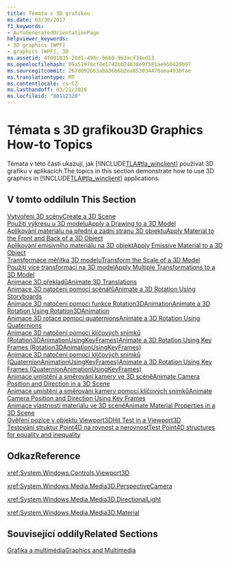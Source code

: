 ```yaml
---
title: Témata s 3D grafikou
ms.date: 03/30/2017
f1_keywords:
- AutoGeneratedOrientationPage
helpviewer_keywords:
- 3D graphics [WPF]
- graphics [WPF], 3D
ms.assetid: 4f091835-28d1-498c-b660-9b3acf34ed13
ms.openlocfilehash: 09a51978cf8e1742bb24838e9f581ae950429b97
ms.sourcegitcommit: 267d092663aba36b6b2ea853034470aea493bfae
ms.translationtype: MT
ms.contentlocale: cs-CZ
ms.lasthandoff: 03/21/2020
ms.locfileid: "80112320"
---
```

# <a name="3d-graphics-how-to-topics"></a><span data-ttu-id="2ac79-102">Témata s 3D grafikou</span><span class="sxs-lookup"><span data-stu-id="2ac79-102">3D Graphics How-to Topics</span></span>
<span data-ttu-id="2ac79-103">Témata v této části ukazují, jak [!INCLUDE[TLA#tla_winclient](../../../../includes/tlasharptla-winclient-md.md)] používat 3D grafiku v aplikacích.</span><span class="sxs-lookup"><span data-stu-id="2ac79-103">The topics in this section demonstrate how to use 3D graphics in [!INCLUDE[TLA#tla_winclient](../../../../includes/tlasharptla-winclient-md.md)] applications.</span></span>  
  
## <a name="in-this-section"></a><span data-ttu-id="2ac79-104">V tomto oddílu</span><span class="sxs-lookup"><span data-stu-id="2ac79-104">In This Section</span></span>  
 [<span data-ttu-id="2ac79-105">Vytvoření 3D scény</span><span class="sxs-lookup"><span data-stu-id="2ac79-105">Create a 3D Scene</span></span>](how-to-create-a-3-d-scene.md)  
 [<span data-ttu-id="2ac79-106">Použití výkresu u 3D modelu</span><span class="sxs-lookup"><span data-stu-id="2ac79-106">Apply a Drawing to a 3D Model</span></span>](how-to-apply-a-drawing-to-a-3-d-model.md)  
 [<span data-ttu-id="2ac79-107">Aplikování materiálu na přední a zadní stranu 3D objektu</span><span class="sxs-lookup"><span data-stu-id="2ac79-107">Apply Material to the Front and Back of a 3D Object</span></span>](how-to-apply-material-to-the-front-and-back-of-a-3-d-object.md)  
 [<span data-ttu-id="2ac79-108">Aplikování emisivního materiálu na 3D objekt</span><span class="sxs-lookup"><span data-stu-id="2ac79-108">Apply Emissive Material to a 3D Object</span></span>](how-to-apply-emissive-material-to-a-3-d-object.md)  
 [<span data-ttu-id="2ac79-109">Transformace měřítka 3D modelu</span><span class="sxs-lookup"><span data-stu-id="2ac79-109">Transform the Scale of a 3D Model</span></span>](how-to-transform-the-scale-of-a-3-d-model.md)  
 [<span data-ttu-id="2ac79-110">Použití více transformací na 3D model</span><span class="sxs-lookup"><span data-stu-id="2ac79-110">Apply Multiple Transformations to a 3D Model</span></span>](how-to-apply-multiple-transformations-to-a-3-d-model.md)  
 [<span data-ttu-id="2ac79-111">Animace 3D překladů</span><span class="sxs-lookup"><span data-stu-id="2ac79-111">Animate 3D Translations</span></span>](how-to-animate-3-d-translations.md)  
 [<span data-ttu-id="2ac79-112">Animace 3D natočení pomocí scénářů</span><span class="sxs-lookup"><span data-stu-id="2ac79-112">Animate a 3D Rotation Using Storyboards</span></span>](how-to-animate-a-3-d-rotation-using-storyboards.md)  
 [<span data-ttu-id="2ac79-113">Animace 3D natočení pomocí funkce Rotation3DAnimation</span><span class="sxs-lookup"><span data-stu-id="2ac79-113">Animate a 3D Rotation Using Rotation3DAnimation</span></span>](how-to-animate-a-3-d-rotation-using-rotation3danimation.md)  
 [<span data-ttu-id="2ac79-114">Animace 3D rotace pomocí quaternions</span><span class="sxs-lookup"><span data-stu-id="2ac79-114">Animate a 3D Rotation Using Quaternions</span></span>](how-to-animate-a-3-d-rotation-using-quaternions.md)  
 [<span data-ttu-id="2ac79-115">Animace 3D natočení pomocí klíčových snímků (Rotation3DAnimationUsingKeyFrames)</span><span class="sxs-lookup"><span data-stu-id="2ac79-115">Animate a 3D Rotation Using Key Frames (Rotation3DAnimationUsingKeyFrames)</span></span>](how-to-animate-a-3-d-rotation-using-key-frames.md)  
 [<span data-ttu-id="2ac79-116">Animace 3D natočení pomocí klíčových snímků (QuaternionAnimationUsingKeyFrames)</span><span class="sxs-lookup"><span data-stu-id="2ac79-116">Animate a 3D Rotation Using Key Frames (QuaternionAnimationUsingKeyFrames)</span></span>](animate-a-3-d-rotation-quaternionanimationusingkeyframes.md)  
 [<span data-ttu-id="2ac79-117">Animace umístění a směrování kamery ve 3D scéně</span><span class="sxs-lookup"><span data-stu-id="2ac79-117">Animate Camera Position and Direction in a 3D Scene</span></span>](how-to-animate-camera-position-and-direction-in-a-3d-scene.md)  
 [<span data-ttu-id="2ac79-118">Animace umístění a směrování kamery pomocí klíčových snímků</span><span class="sxs-lookup"><span data-stu-id="2ac79-118">Animate Camera Position and Direction Using Key Frames</span></span>](how-to-animate-camera-position-and-direction-using-key-frames.md)  
 [<span data-ttu-id="2ac79-119">Animace vlastností materiálu ve 3D scéně</span><span class="sxs-lookup"><span data-stu-id="2ac79-119">Animate Material Properties in a 3D Scene</span></span>](how-to-animate-material-properties-in-a-3-d-scene.md)  
 [<span data-ttu-id="2ac79-120">Ověření pozice v objektu Viewport3D</span><span class="sxs-lookup"><span data-stu-id="2ac79-120">Hit Test in a Viewport3D</span></span>](how-to-hit-test-in-a-viewport3d.md)  
 [<span data-ttu-id="2ac79-121">Testování struktur Point4D na rovnost a nerovnost</span><span class="sxs-lookup"><span data-stu-id="2ac79-121">Test Point4D structures for equality and inequality</span></span>](how-to-test-point4d-structures-for-equality-and-inequality.md)  
  
## <a name="reference"></a><span data-ttu-id="2ac79-122">Odkaz</span><span class="sxs-lookup"><span data-stu-id="2ac79-122">Reference</span></span>  
 <xref:System.Windows.Controls.Viewport3D>  
  
 <xref:System.Windows.Media.Media3D.PerspectiveCamera>  
  
 <xref:System.Windows.Media.Media3D.DirectionalLight>  
  
 <xref:System.Windows.Media.Media3D.Material>  
  
## <a name="related-sections"></a><span data-ttu-id="2ac79-123">Související oddíly</span><span class="sxs-lookup"><span data-stu-id="2ac79-123">Related Sections</span></span>  
 [<span data-ttu-id="2ac79-124">Grafika a multimédia</span><span class="sxs-lookup"><span data-stu-id="2ac79-124">Graphics and Multimedia</span></span>](index.md)
